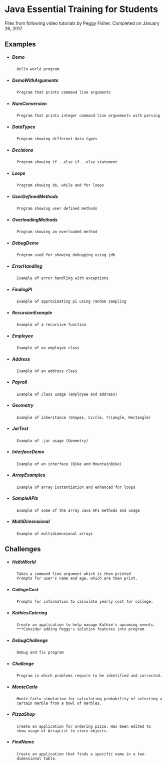 # Java Essential Training for Students

Files from following video tutorials by Peggy Fisher.
Completed on January 26, 2017.

## Examples 

* ##### Demo
		Hello world program
					
* ##### DemoWithArguments 
		Program that prints command line arguments
				
* ##### NumConversion 
		Program that prints integer command line arguements with parsing
				
* ##### DataTypes 
		Program showing different data types
				
* ##### Decisions 
		Program showing if...else if...else statement
				
* ##### Loops 
		Program showing do, while and for loops
			
* ##### UserDefinedMethods 
		Program showing user defined methods
				
* ##### OverloadingMethods 
		Program showing an overloaded method

* ##### DebugDemo
		Program used for showing debugging using jdb

* ##### ErrorHandling
		Example of error handling with exceptions

* ##### FindingPI
		Example of approximating pi using random sampling

* ##### RecursionExample
		Example of a recursive function
				
* ##### Employee 
		Example of an employee class
				
* ##### Address
		Example of an address class

* ##### Payroll 
		Example of class usage (employee and address)

* ##### Geometry
		Example of inheritance (Shapes, Circle, Triangle, Rectangle)

* ##### JarTest
		Example of .jar usage (Geometry)

* #####	InterfaceDemo 
		Example of an interface (Bike and MountainBike)

* ##### ArrayExamples
		Example of array instantiation and enhanced for loops

* ##### SampleAPIs
		Example of some of the array Java API methods and usage

* ##### MultiDimensional
		Example of multidimensional arrays

## Challenges

* ##### HelloWorld
		Takes a command line argument which is then printed
		Prompts for user's name and age, which are then print.

* ##### CollegeCost
		Prompts for information to calculate yearly cost for college.

* ##### KathiesCatering
		Create an application to help manage Kathie's upcoming events.
		***Consider adding Peggy's solution features into program

* ##### DebugChallenge
		Debug and fix program

* ##### Challenge
		Program in which problems require to be identified and corrected.

* ##### MonteCarlo
		Monte Carlo simulation for calculating probability of selecting a
		certain marble from a bowl of marbles.

* ##### PizzaShop
		Create an application for ordering pizza. Has been edited to
		show usage of ArrayList to store objects.

* ##### FindName
		Create an application that finds a specific name in a two-
		dimensional table.

